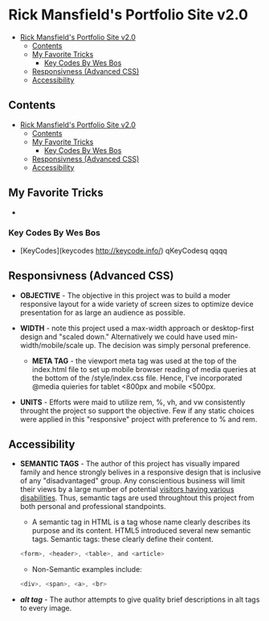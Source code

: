 # Rick Mansfield's Portfolio Site v2.0

- [Rick Mansfield's Portfolio Site v2.0](#rick-mansfields-portfolio-site-v20)
  - [Contents](#contents)
  - [My Favorite Tricks](#my-favorite-tricks)
    - [Key Codes By Wes Bos](#key-codes-by-wes-bos)
  - [Responsivness (Advanced CSS)](#responsivness-advanced-css)
  - [Accessibility](#accessibility)

## Contents

- [Rick Mansfield's Portfolio Site v2.0](#rick-mansfields-portfolio-site-v20)
  - [Contents](#contents)
  - [My Favorite Tricks](#my-favorite-tricks)
    - [Key Codes By Wes Bos](#key-codes-by-wes-bos)
  - [Responsivness (Advanced CSS)](#responsivness-advanced-css)
  - [Accessibility](#accessibility)

## My Favorite Tricks

-

### Key Codes By Wes Bos

- [KeyCodes](keycodes <http://keycode.info/>) qKeyCodesq qqqq
## Responsivness (Advanced CSS)
- __OBJECTIVE__ - The objective in this project was to build a moder responsive layout for a wide variety of screen sizes to optimize device presentation for as large an audience as possible. 

- __WIDTH__ - note this project used a max-width approach or desktop-first design and "scaled down." Alternatively we could have used min-width/mobile/scale up. The decision was simply personal preference. 
  - __META TAG__ - the viewport meta tag was used at the top of the index.html file to set up mobile browser reading of media queries at the bottom of the /style/index.css file. Hence, I've incorporated @media quieries for tablet <800px and mobile <500px.

- __UNITS__ - Efforts were maid to utilize rem, %, vh, and vw consistently throught the project so support the objective. Few if any static choices were applied in this "responsive" project with preference to % and rem. 
  
## Accessibility 

- __SEMANTIC TAGS__  - The author of this project has visually impared family and hence strongly belives in a responsive design that is inclusive of any "disadvantaged" group. Any conscientious business will limit their views by a large number of potential [visitors having various disabilities](https://www.disabled-world.com/disability/statistics/census-figures.php#:~:text=There%20are%2036%20million%20people%20who%20have%20at,million%20have%20difficulty%20concentrating%2C%20remembering%2C%20or%20making%20decisions.). Thus, semantic tags are used throughtout this project from both personal and professional standpoints.

  - A semantic tag in HTML is a tag whose name clearly describes its purpose and its content. HTML5 introduced several new semantic tags. Semantic tags: these clearly define their content.
  
  ```javascript
  <form>, <header>, <table>, and <article> 
  ```
  - Non-Semantic examples include:
  ```javascript
  <div>, <span>, <a>, <br>
  ``` 
- ___alt tag___ - The author attempts to give quality brief descriptions in alt tags to every image. 
